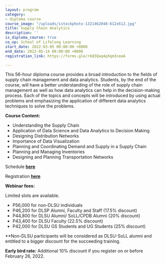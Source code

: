 ```yaml
---
layout: program
category:
- diploma course
course_image: "/uploads/istockphoto-1321462048-612x612.jpg"
title: Supply Chain Analytics
description: ''
is_diploma_course: true
co_op: School of Lifelong Learning
start_date: 2022-03-05 00:00:00 +0800
end_date: 2022-05-14 00:00:00 +0800
registration_link: https://forms.gle/rkQ3Qaq4pXqm3ceeA

---
```

This 56-hour diploma course provides a broad introduction to the fields of supply chain management and data analytics. Students, by the end of the course, will have a better understanding of the role of supply chain management as well as how data analytics can help in the decision-making process. Each of the topics and concepts will be introduced by using actual problems and emphasizing the application of different data analytics techniques to solve the problems.

**Course Content:**

* Understanding the Supply Chain
* Application of Data Science and Data Analytics to Decision Making
* Designing Distribution Networks
* Importance of Data Visualization
* Planning and Coordinating Demand and Supply in a Supply Chain
* Planning and Managing Inventories
* Designing and Planning Transportation Networks

Schedule [**here**](https://bit.ly/SupplyChainAnalytics2022 "Schedule")

Registration [**here**](https://forms.gle/rkQ3Qaq4pXqm3ceeA "Registration")

**Webinar fees:**

Limited slots are available.

* P56,000 for non-DLSU individuals
* P46,200 for DLSP Alumni, Faculty and Staff (17.5% discount)
* P44,800 for DLSU Alumni/ SoLL/CPDB Alumni (20% discount)
* P43,400 for DLSU Faculty (22.5% discount)
* P42,000 for DLSU GS Students and UG Students (25% discount)

\**Non-DLSU participants will be considered as DLSU-SoLL alumni and entitled to a bigger discount for the succeeding training.

**Early bird rate:** Additional 10% discount if you register on or before February 26, 2022.